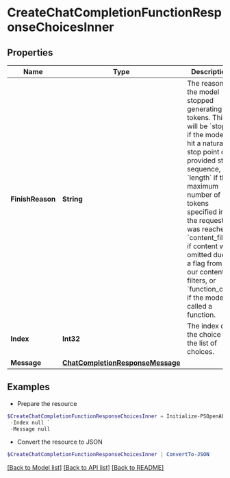 # CreateChatCompletionFunctionResponseChoicesInner
## Properties

Name | Type | Description | Notes
------------ | ------------- | ------------- | -------------
**FinishReason** | **String** | The reason the model stopped generating tokens. This will be &#x60;stop&#x60; if the model hit a natural stop point or a provided stop sequence, &#x60;length&#x60; if the maximum number of tokens specified in the request was reached, &#x60;content_filter&#x60; if content was omitted due to a flag from our content filters, or &#x60;function_call&#x60; if the model called a function.  | 
**Index** | **Int32** | The index of the choice in the list of choices. | 
**Message** | [**ChatCompletionResponseMessage**](ChatCompletionResponseMessage.md) |  | 

## Examples

- Prepare the resource
```powershell
$CreateChatCompletionFunctionResponseChoicesInner = Initialize-PSOpenAPIToolsCreateChatCompletionFunctionResponseChoicesInner  -FinishReason null `
 -Index null `
 -Message null
```

- Convert the resource to JSON
```powershell
$CreateChatCompletionFunctionResponseChoicesInner | ConvertTo-JSON
```

[[Back to Model list]](../README.md#documentation-for-models) [[Back to API list]](../README.md#documentation-for-api-endpoints) [[Back to README]](../README.md)

